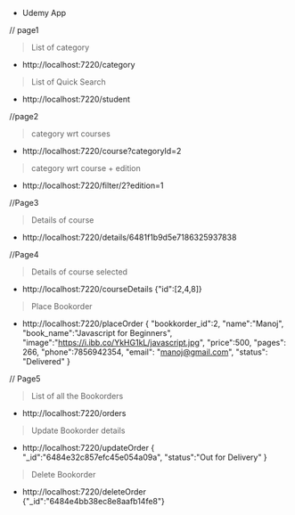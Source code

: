 
* Udemy App

// page1

> List of category
 * http://localhost:7220/category

> List of Quick Search
* http://localhost:7220/student

//page2

> category wrt courses
* http://localhost:7220/course?categoryId=2

> category wrt course + edition
* http://localhost:7220/filter/2?edition=1

//Page3

> Details of course
* http://localhost:7220/details/6481f1b9d5e7186325937838

//Page4

> Details of course selected
* http://localhost:7220/courseDetails
{"id":[2,4,8]}

> Place Bookorder 
* http://localhost:7220/placeOrder
{
        "bookkorder_id":2,
        "name":"Manoj",
        "book_name":"Javascript for Beginners",
        "image":"https://i.ibb.co/YkHG1kL/javascript.jpg",
        "price":500,
        "pages": 266,
        "phone":7856942354,
        "email": "manoj@gmail.com",
        "status": "Delivered"
}

// Page5

> List of all the Bookorders
* http://localhost:7220/orders

> Update Bookorder details
* http://localhost:7220/updateOrder
{
    "_id":"6484e32c857efc45e054a09a",
    "status":"Out for Delivery"
}

> Delete Bookorder
* http://localhost:7220/deleteOrder
{"_id":"6484e4bb38ec8e8aafb14fe8"}

